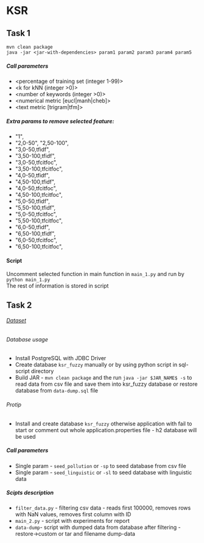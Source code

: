 # KSR

## Task 1
`mvn clean package` \
`java -jar <jar-with-dependencies> param1 param2 param3 param4 param5`

##### Call parameters 
* <percentage of training set (integer 1-99)> 
* <k for kNN (integer >0)> 
* <number of keywords (integer >0)>
* <numerical metric [eucl|manh|cheb]>
* <text metric [trigram|tfm]>

##### Extra params to remove selected feature:
* "1",
* "2,0-50", "2,50-100",
* "3,0-50,tfidf", 
* "3,50-100,tfidf", 
* "3,0-50,tfcitfoc", 
* "3,50-100,tfcitfoc",
* "4,0-50,tfidf", 
* "4,50-100,tfidf", 
* "4,0-50,tfcitfoc", 
* "4,50-100,tfcitfoc",
* "5,0-50,tfidf", 
* "5,50-100,tfidf", 
* "5,0-50,tfcitfoc", 
* "5,50-100,tfcitfoc",
* "6,0-50,tfidf", 
* "6,50-100,tfidf", 
* "6,0-50,tfcitfoc", 
* "6,50-100,tfcitfoc",

#### Script
Uncomment selected function in main function in `main_1.py` and run by `python main_1.py`\
The rest of information is stored in script

## Task 2

###### [Dataset](https://www.kaggle.com/sogun3/uspollution) 

###### Database usage
* Install PostgreSQL with JDBC Driver
* Create database `ksr_fuzzy` manually or by using python script in sql-script directory
* Build JAR - `mvn clean package` and the run `java -jar $JAR_NAME$ -s` to read data from csv file 
and save them into ksr_fuzzy database or restore database from `data-dump.sql` file

###### Protip
* Install and create database `ksr_fuzzy` otherwise application with fail to start 
or comment out whole application.properties file - h2 database will be used

##### Call parameters 
* Single param - `seed_pollution` or `-sp` to seed database from csv file
* Single param - `seed_linguistic` or `-sl` to seed database with linguistic data

##### Scipts description
* `filter_data.py` - filtering csv data - reads first 100000, 
removes rows with NaN values, removes first column with ID
* `main_2.py` - script with experiments for report
* `data-dump`- script with dumped data from database after filtering - restore->custom or tar and filename dump-data
